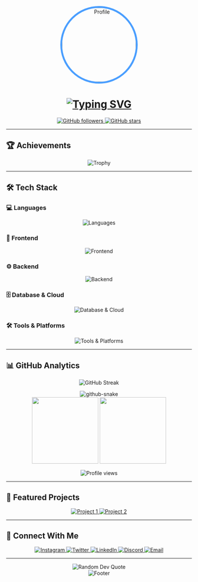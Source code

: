 <div align="center">
  <img src="https://riflowsxz.my.id/123db3f3-7ff4-4047-bfed-5ebdcd43c288-eecc80442b1a96f1be30b3a2ebcb2d4b.jpg" alt="Profile" width="200" height="200" style="border-radius: 50%; border: 5px solid #4a9eff;">
</div>

<h1 align="center">
  <a href="https://git.io/typing-svg">
    <img src="https://readme-typing-svg.demolab.com?font=Poppins&weight=600&size=28&duration=4000&pause=1000&center=true&width=600&lines=Hi+there!+👋;I'm+Riflowsxz;Full+Stack+Developer;Open+Source+Enthusiast" alt="Typing SVG" />
  </a>
</h1>

<p align="center">
  <a href="https://github.com/riflowsxz">
    <img src="https://img.shields.io/github/followers/riflowsxz?label=Followers&logo=GitHub&style=for-the-badge&color=4a9eff" alt="GitHub followers">
  </a>
  <a href="https://github.com/riflowsxz">
    <img src="https://img.shields.io/github/stars/riflowsxz?affiliations=OWNER&label=Stars&style=for-the-badge&color=4a9eff" alt="GitHub stars">
  </a>
</p>

---

## 🏆 Achievements

<p align="center">
  <img src="https://github-profile-trophy.vercel.app/?username=riflowsxz&theme=onedark&row=1&column=7&margin-w=15&margin-h=15" alt="Trophy" />
</p>

---

## 🛠️ Tech Stack

### 💻 Languages
<div align="center">
  <img src="https://skillicons.dev/icons?i=js,ts,go,python,bash,html,css" alt="Languages">
</div>

### 🎨 Frontend
<div align="center">
  <img src="https://skillicons.dev/icons?i=react,vue,nextjs,tailwind,bootstrap,sass,webpack" alt="Frontend">
</div>

### ⚙️ Backend
<div align="center">
  <img src="https://skillicons.dev/icons?i=nodejs,express,django,fastapi,flask,graphql" alt="Backend">
</div>

### 🗄️ Database & Cloud
<div align="center">
  <img src="https://skillicons.dev/icons?i=mysql,postgres,mongodb,redis,aws,gcp,firebase" alt="Database & Cloud">
</div>

### 🛠️ Tools & Platforms
<div align="center">
  <img src="https://skillicons.dev/icons?i=git,docker,kubernetes,vscode,postman,linux,figma" alt="Tools & Platforms">
</div>

---

## 📊 GitHub Analytics

<p align="center">
  <img src="https://streak-stats.demolab.com?user=riflowsxz&theme=dark&background=transparent&date_format=j%20M%5B%20Y%5D&ring=4a9eff&fire=4a9eff" alt="GitHub Streak">
</p>

<div align="center">
  <picture>
    <source media="(prefers-color-scheme: dark)" srcset="https://raw.githubusercontent.com/riflowsxz/riflowsxz/output/github-contribution-grid-snake-dark.svg"/>
    <source media="(prefers-color-scheme: light), (prefers-color-scheme: no-preference)" srcset="https://raw.githubusercontent.com/riflowsxz/riflowsxz/output/github-contribution-grid-snake.svg"/>
    <img src="https://raw.githubusercontent.com/riflowsxz/riflowsxz/output/github-contribution-grid-snake.svg" alt="github-snake"/>
  </picture>
</div>

<div align="center">
  <img height="180em" src="https://github-readme-stats.vercel.app/api?username=riflowsxz&show_icons=true&theme=dark&hide_border=true&include_all_commits=true&count_private=true&bg_color=0D1117&title_color=4a9eff&icon_color=4a9eff&text_color=C9D1D9" />
  <img height="180em" src="https://github-readme-stats.vercel.app/api/top-langs/?username=riflowsxz&layout=compact&theme=dark&hide_border=true&bg_color=0D1117&title_color=4a9eff&text_color=C9D1D9" />
</div>

<p align="center">
  <img src="https://komarev.com/ghpvc/?username=riflowsxz&label=Profile%20views&color=4a9eff&style=flat-square" alt="Profile views" />
</p>

---

## 🌟 Featured Projects

<div align="center">
  <a href="https://github.com/riflowsxz/project1">
    <img src="https://github-readme-stats.vercel.app/api/pin/?username=riflowsxz&repo=project1&theme=dark&hide_border=true&bg_color=0D1117&title_color=4a9eff&icon_color=4a9eff&text_color=C9D1D9" alt="Project 1">
  </a>
  <a href="https://github.com/riflowsxz/project2">
    <img src="https://github-readme-stats.vercel.app/api/pin/?username=riflowsxz&repo=project2&theme=dark&hide_border=true&bg_color=0D1117&title_color=4a9eff&icon_color=4a9eff&text_color=C9D1D9" alt="Project 2">
  </a>
</div>

---

## 📱 Connect With Me

<p align="center">
  <a href="https://instagram.com/riflowsxz">
    <img src="https://img.shields.io/badge/Instagram-%23E4405F.svg?style=for-the-badge&logo=Instagram&logoColor=white" alt="Instagram">
  </a>
  <a href="https://twitter.com/riflowsxz">
    <img src="https://img.shields.io/badge/Twitter-%231DA1F2.svg?style=for-the-badge&logo=Twitter&logoColor=white" alt="Twitter">
  </a>
  <a href="https://linkedin.com/in/riflowsxz">
    <img src="https://img.shields.io/badge/LinkedIn-%230077B5.svg?style=for-the-badge&logo=LinkedIn&logoColor=white" alt="LinkedIn">
  </a>
  <a href="https://discord.gg/riflowsxz">
    <img src="https://img.shields.io/badge/Discord-%235865F2.svg?style=for-the-badge&logo=Discord&logoColor=white" alt="Discord">
  </a>
  <a href="mailto:riflowsxz@example.com">
    <img src="https://img.shields.io/badge/Email-D14836?style=for-the-badge&logo=gmail&logoColor=white" alt="Email">
  </a>
</p>

---

<div align="center">
  <img src="https://quotes-github-readme.vercel.app/api?type=horizontal&theme=dark" alt="Random Dev Quote">
</div>

<div align="center">
  <img src="https://raw.githubusercontent.com/riflowsxz/riflowsxz/main/assets/bottom_header.svg" alt="Footer">
</div>
